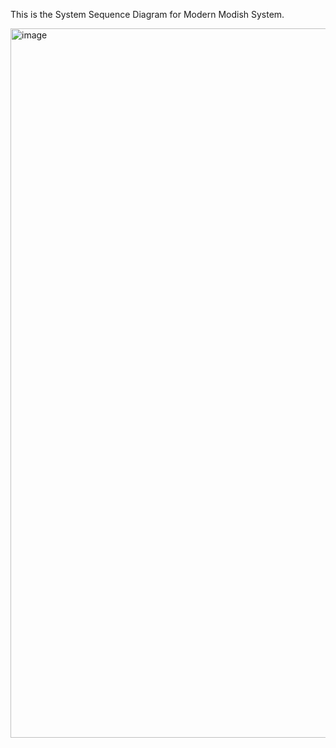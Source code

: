 This is the System Sequence Diagram for Modern Modish System.

<img width="1191" height="1135" alt="image" src="https://github.com/user-attachments/assets/56a194bd-9433-4445-8964-01e797e460ae" />

